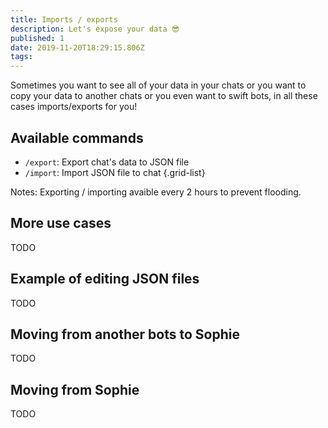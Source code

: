 ```yaml
---
title: Imports / exports
description: Let's expose your data 😎
published: 1
date: 2019-11-20T18:29:15.806Z
tags: 
---
```


Sometimes you want to see all of your data in your chats or you want to copy your data to another chats or you even want to swift bots, in all these cases imports/exports for you!

## Available commands
- `/export`: Export chat's data to JSON file
- `/import`: Import JSON file to chat
{.grid-list}

Notes: Exporting / importing avaible every 2 hours to prevent flooding.

## More use cases
TODO

## Example of editing JSON files
TODO

## Moving from another bots to Sophie
TODO

## Moving from Sophie
TODO